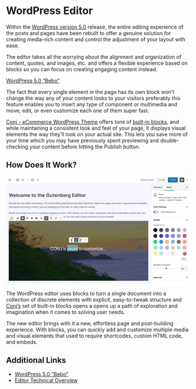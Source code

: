 # WordPress Editor

Within the [WordPress version 5.0](https://wordpress.org/news/2018/12/bebo/) release, the entire editing experience of the posts and pages have been rebuilt to offer a genuine solution for creating media-rich content and control the adjustment of your layout with ease.

The editor takes all the worrying about the alignment and organization of content, quotes, and images, etc. and offers a flexible experience based on blocks so you can focus on creating engaging content instead.

[WordPress 5.0 “Bebo”](https://www.youtube.com/embed/72xdCU__XCk ':include :type=iframe width=100% height=400px')

The fact that every single element in the page has its own block won’t change the way any of your content looks to your visitors preferably this feature enables you to insert any type of component or multimedia and move, edit, or even customize each one of them super fast.

[Conj - eCommerce WordPress Theme](https://themeforest.net/item/conj-ecommerce-wordpress-theme/21935639?ref=mypreview) offers tons of [built-in blocks](https://mypreview.github.io/Conj/#/?id=gutenberg-blocks), and while maintaining a consistent look and feel of your page, it displays visual elements the way they’ll look on your actual site. This lets you save more of your time which you may have previously spent previewing and double-checking your content before hitting the Publish button. 

## How Does It Work?

![Conj and the new WordPress Editor "Gutenberg"](img/conj-and-gutenberg-wordpress-editor.jpg)

The WordPress editor uses blocks to turn a single document into a collection of discrete elements with explicit, easy-to-tweak structure and [Conj’s](https://themeforest.net/item/conj-ecommerce-wordpress-theme/21935639?ref=mypreview) set of built-in blocks opens a opens up a path of exploration and imagination when it comes to solving user needs.

The new editor brings with it a new, effortless page and post-building experience. With blocks, you can quickly add and customize multiple media and visual elements that used to require shortcodes, custom HTML code, and embeds.

## Additional Links

* [WordPress 5.0 “Bebo”](https://wordpress.org/news/2018/12/bebo/)
* [Editor Technical Overview](https://make.wordpress.org/core/2017/01/17/editor-technical-overview/)
